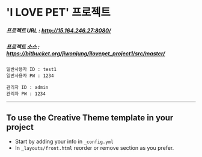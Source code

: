 # 'I LOVE PET' 프로젝트

##### 프로젝트 URL : <http://15.164.246.27:8080/>

##### 프로젝트 소스 : https://bitbucket.org/jiwonjung/ilovepet_project1/src/master/

```
일반사용자 ID : test1
일반사용자 PW : 1234

관리자 ID : admin
관리자 PW : 1234
```
---

## To use the Creative Theme template in your project

- Start by adding your info in `_config.yml`
- In `_layouts/front.html` reorder or remove section as you prefer.

